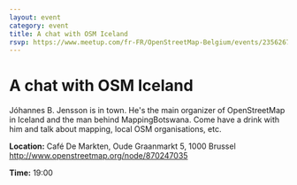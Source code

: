 ```yaml
---
layout: event
category: event
title: A chat with OSM Iceland
rsvp: https://www.meetup.com/fr-FR/OpenStreetMap-Belgium/events/235626704/
---
```

# A chat with OSM Iceland

Jóhannes B. Jensson is in town. He's the main organizer of OpenStreetMap in Iceland and the man behind MappingBotswana. Come have a drink with him and talk about mapping, local OSM organisations, etc.

**Location:** 
Café De Markten, Oude Graanmarkt 5, 1000 Brussel <http://www.openstreetmap.org/node/870247035>

**Time:**
19:00
